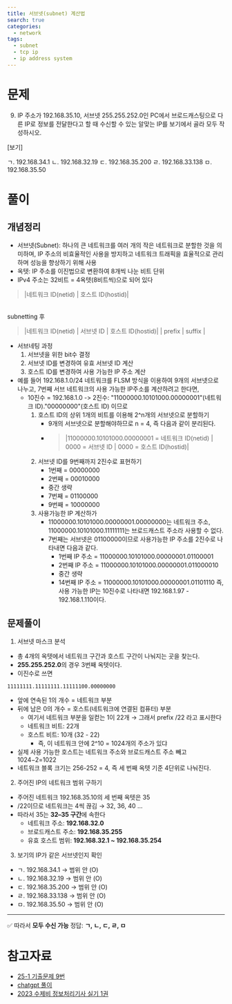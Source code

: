 ```yaml
---
title: 서브넷(subnet) 계산법
search: true
categories:
  - network
tags:
  - subnet
  - tcp ip
  - ip address system
---
```

# 문제
9. IP 주소가 192.168.35.10, 서브넷 255.255.252.0인 PC에서 브로드캐스팅으로 다른 IP로 정보를 전달한다고 할 때 수신할 수 있는 알맞는 IP를 보기에서 골라 모두 작성하시오.

[보기]

ㄱ. 192.168.34.1
ㄴ. 192.168.32.19
ㄷ. 192.168.35.200
ㄹ. 192.168.33.138
ㅁ. 192.168.35.50

# 풀이
## 개념정리
- 서브넷(Subnet): 하나의 큰 네트워크를 여러 개의 작은 네트워크로 분할한 것을 의미하며, IP 주소의 비효율적인 사용을 방지하고 네트워크 트래픽을 효율적으로 관리하며 성능을 향상하기 위해 사용  
- 옥텟: IP 주소를 이진법으로 변환하여 8개씩 나눈 비트 단위  
- IPv4 주소는 32비트 = 4옥텟(8비트씩)으로 되어 있다

> |네트워크  ID(netid) | 호스트 ID(hostid)| 

<br />
subnetting 후
<br />

> |네트워크  ID(netid) | 서브넷 ID | 호스트 ID(hostid)|
  |           prefix            |     suffix      |

- 서브네팅 과정
  1. 서브넷을 위한 bit수 결정
  2. 서브넷 ID를 변경하여 유효  서브넷 ID 계산
  3. 호스트 ID를 변경하여 사용 가능한 IP 주소 계산
- 예를 들어 192.168.1.0/24 네트워크를  FLSM 방식을 이용하여 9개의 서브넷으로 나누고, 7번째 서브 네트워크의 사용 가능한 IP주소를 계산하려고 한다면,
  - 10진수 = 192.168.1.0 -> 2진수: "11000000.10101000.00000001"(네트워크 ID)."00000000"(호스트 ID) 이므로
    1. 호스트 ID의 상위 1개의 비트를 이용해 2^n개의 서브넷으로 분할하기
       - 9개의 서브넷으로 분할해야하므로 n = 4, 즉 다음과 같이 분리된다.
       - > |11000000.10101000.00000001 = 네트워크  ID(netid) | 0000 = 서브넷 ID | 0000 = 호스트 ID(hostid)|
    2. 서브넷 ID를 9번째까지 2진수로 표현하기
       - 1번째 = 00000000
       - 2번째 = 00010000
       - 중간 생략
       - 7번째 = 01100000
       - 9번째 = 10000000
    3. 사용가능한 IP 계산하가
       - 11000000.10101000.00000001.00000000는 네트워크 주소, 11000000.10101000.11111111는 브로드캐스트 주소라 사용할 수 없다.
       - 7번째는 서브넷은 01100000이므로 사용가능한 IP 주소를 2진수로 나타내면 다음과 같다.
         - 1번째 IP 주소 = 11000000.10101000.00000001.01100001
         - 2번째 IP 주소 = 11000000.10101000.00000001.011000010
         - 중간 생략
         - 14번째 IP 주소 = 11000000.10101000.00000001.01101110
     즉, 사용 가능한 IP는 10진수로 나타내면 192.168.1.97 - 192.168.1.110이다.
 

## 문제풀이
1. 서브넷 마스크 분석
- 총 4개의 옥텟에서 네트워크 구간과 호스트 구간이 나눠지는 곳을 찾는다.
- **255.255.252.0**의 경우 3번째 옥텟이다.
- 이진수로 쓰면  

```markdown
11111111.11111111.11111100.00000000

```
- 앞에 연속된 1의 개수 = 네트워크 부분
- 뒤에 남은 0의 개수 = 호스트(네트워크에 연결된 컴퓨터) 부분
  - 여기서 네트워크 부분을 일컫는 1이 22개 → 그래서 prefix /22 라고 표시한다
  - 네트워크 비트: 22개
  - 호스트 비트: 10개 (32 - 22)
    - 즉, 이 네트워크 안에 2^10 = 1024개의 주소가 있댜
- 실제 사용 가능한 호스트는 네트워크 주소와 브로드캐스트 주소 빼고 1024−2=1022
- 네트워크 블록 크기는 256-252 = 4, 즉 세 번째 옥텟 기준 4단위로 나눠진다.

2. 주어진 IP의 네트워크 범위 구하기
- 주어진 네트워크 192.168.35.10의 세 번째 옥텟은 35
- /22이므로 네트워크는 4씩 끊김 → 32, 36, 40 …
- 따라서 35는 **32–35 구간**에 속한다
  - 네트워크 주소: **192.168.32.0**
  - 브로드캐스트 주소: **192.168.35.255**
  - 유효 호스트 범위: **192.168.32.1 ~ 192.168.35.254**

  
3. 보기의 IP가 같은 서브넷인지 확인

* ㄱ. 192.168.34.1 → 범위 안 (O)
* ㄴ. 192.168.32.19 → 범위 안 (O)
* ㄷ. 192.168.35.200 → 범위 안 (O)
* ㄹ. 192.168.33.138 → 범위 안 (O)
* ㅁ. 192.168.35.50 → 범위 안 (O)

---

✅ 따라서 **모두 수신 가능**
정답: **ㄱ, ㄴ, ㄷ, ㄹ, ㅁ**



# 참고자료
- [25-1 기출문제 9번](https://chobopark.tistory.com/540)
- [chatgpt 풀이](https://chatgpt.com/share/68b25e1a-be68-8009-bfb2-e39b525a86d3)
- [2023 수제비 정보처리기사 실기 1권](https://product.kyobobook.co.kr/detail/S000200847120)
